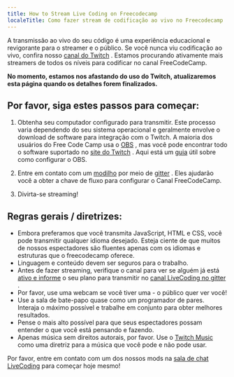 ```yaml
---
title: How to Stream Live Coding on Freecodecamp
localeTitle: Como fazer stream de codificação ao vivo no Freecodecamp
---
```

A transmissão ao vivo do seu código é uma experiência educacional e revigorante para o streamer e o público. Se você nunca viu codificação ao vivo, confira nosso [canal do Twitch](http://twitch.tv/freecodecamp) . Estamos procurando ativamente mais streamers de todos os níveis para codificar no canal FreeCodeCamp.

**No momento, estamos nos afastando do uso do Twitch, atualizaremos esta página quando os detalhes forem finalizados.**

## Por favor, siga estes passos para começar:

1.  Obtenha seu computador configurado para transmitir. Este processo varia dependendo do seu sistema operacional e geralmente envolve o download de software para integração com o Twitch. A maioria dos usuários do Free Code Camp usa o [OBS](https://obsproject.com/) , mas você pode encontrar todo o software suportado no [site do Twitch](http://www.twitch.tv/broadcast) . Aqui está um [guia](https://medium.freecodecamp.com/setting-up-obs-for-live-coding-7-steps-99b8986e7249#.s8wdu73uu) útil sobre como configurar o OBS.
    
2.  Entre em contato com um [modilho](https://gitter.im/FreeCodeCamp/LiveCoding) por meio de [gitter](https://gitter.im/FreeCodeCamp/LiveCoding) . Eles ajudarão você a obter a chave de fluxo para configurar o Canal FreeCodeCamp.
    
3.  Divirta-se streaming!
    

## Regras gerais / diretrizes:

*   Embora preferamos que você transmita JavaScript, HTML e CSS, você pode transmitir qualquer idioma desejado. Esteja ciente de que muitos de nossos espectadores são fluentes apenas com os idiomas e estruturas que o freecodecamp oferece.
*   Linguagem e conteúdo devem ser seguros para o trabalho.
*   Antes de fazer streaming, verifique o canal para ver se alguém já está [ativo e informe](https://gitter.im/FreeCodeCamp/LiveCoding) o seu plano para transmitir no [canal LiveCoding no gitter](https://gitter.im/FreeCodeCamp/LiveCoding) .
*   Por favor, use uma webcam se você tiver uma - o público quer ver você!
*   Use a sala de bate-papo quase como um programador de pares. Interaja o máximo possível e trabalhe em conjunto para obter melhores resultados.
*   Pense o mais alto possível para que seus espectadores possam entender o que você está pensando e fazendo.
*   Apenas música sem direitos autorais, por favor. Use o [Twitch Music](https://music.twitch.tv) como uma diretriz para a música que você pode e não pode usar.

Por favor, entre em contato com um dos nossos mods na [sala de chat LiveCoding](https://gitter.im/FreeCodeCamp/LiveCoding) para começar hoje mesmo!